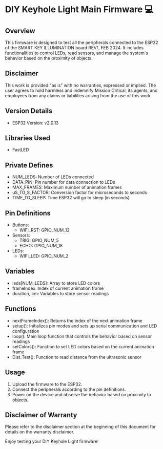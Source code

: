 # DIY Keyhole Light Main Firmware 💻

## Overview
This firmware is designed to test all the peripherals connected to the ESP32 of the SMART KEY ILLUMINATION board REV1, FEB 2024. It includes functionalities to control LEDs, read sensors, and manage the system's behavior based on the proximity of objects.

## Disclaimer
This work is provided "as is" with no warranties, expressed or implied. The user agrees to hold harmless and indemnify Mission Critical, its agents, and employees from any claims or liabilities arising from the use of this work.

## Version Details
- ESP32 Version: v2.0.13

## Libraries Used
- FastLED

## Private Defines
- NUM_LEDS: Number of LEDs connected
- DATA_PIN: Pin number for data connection to LEDs
- MAX_FRAMES: Maximum number of animation frames
- uS_TO_S_FACTOR: Conversion factor for microseconds to seconds
- TIME_TO_SLEEP: Time ESP32 will go to sleep (in seconds)

## Pin Definitions
- Buttons:
  - WIFI_RST: GPIO_NUM_12
- Sensors:
  - TRIG: GPIO_NUM_5
  - ECHO: GPIO_NUM_18
- LEDs:
  - WIFI_LED: GPIO_NUM_2

## Variables
- leds[NUM_LEDS]: Array to store LED colors
- frameIndex: Index of current animation frame
- duration, cm: Variables to store sensor readings

## Functions
- nextFrameIndex(): Returns the index of the next animation frame
- setup(): Initializes pin modes and sets up serial communication and LED configuration
- loop(): Main loop function that controls the behavior based on sensor readings
- setColors(): Function to set LED colors based on the current animation frame
- Dist_Test(): Function to read distance from the ultrasonic sensor

## Usage
1. Upload the firmware to the ESP32.
2. Connect the peripherals according to the pin definitions.
3. Power on the device and observe the behavior based on proximity to objects.

## Disclaimer of Warranty
Please refer to the disclaimer section at the beginning of this document for details on the warranty disclaimer.

Enjoy testing your DIY Keyhole Light firmware!
